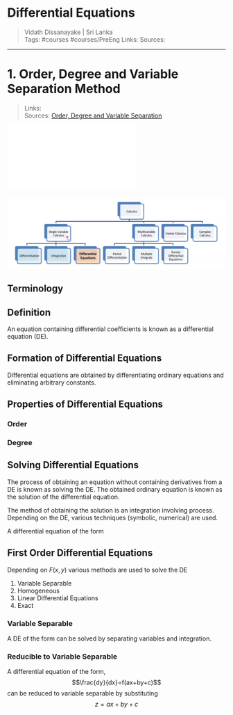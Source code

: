 # Differential Equations

> Vidath Dissanayake | Sri Lanka  
> Tags: #courses #courses/PreEng 
> Links: 
> Sources:  

---

# 1. Order, Degree and Variable Separation Method

 > Links:  
> Sources: [Order, Degree and Variable Separation](https://us02web.zoom.us/rec/play/-WTSWq4wu0MDXiMTREDZgPiLSoODnD5C8MAjudq1OV-G7WNKwINiayTuvrHP1OepRGsl4zui54DYYeOf.nReKNBv80Z_42dFm?hasValidToken=false&canPlayFromShare=true&from=share_recording_detail&startTime=1718449615000&componentName=rec-play&originRequestUrl=https%3A%2F%2Fus02web.zoom.us%2Frec%2Fshare%2FcyVAJuHBIXRCiRDH6J8HZot03KjjNWRCwREirG2zXA3g_NTrqDphY6wS5eEAmBzt.OEaPQ5cDCObjmuft%3FstartTime%3D1718449615000) 

![DifferentialEquation HK Dass Chapter 3](assets/documents/DifferentialEquation%20HK%20Dass%20Chapter%203.pdf)

![classification of calculus](assets/images/classification%20of%20calculus.png) 

## Terminology

## Definition

An equation containing differential coefficients is known as a differential equation (DE).

## Formation of Differential Equations

Differential equations are obtained by differentiating ordinary equations and eliminating arbitrary constants.

## Properties of Differential Equations

### Order



### Degree

## Solving Differential Equations

The process of obtaining an equation without containing derivatives from a DE is known as solving the DE. The obtained ordinary equation is known as the solution of the differential equation.

The method of obtaining the solution is an integration involving process. Depending on the DE, various techniques (symbolic, numerical) are used.

A differential equation of the form  

## First Order Differential Equations

Depending on $F(x,y)$ various methods are used to solve the DE

1. Variable Separable
2. Homogeneous
3. Linear Differential Equations
4. Exact

### Variable Separable

A DE of the form can be solved by separating variables and integration.

### Reducible to Variable Separable

A differential equation of the form,
$$\frac{dy}{dx}=f(ax+by+c)$$
 can be reduced to variable separable by substituting $$z=ax+by+c$$
 